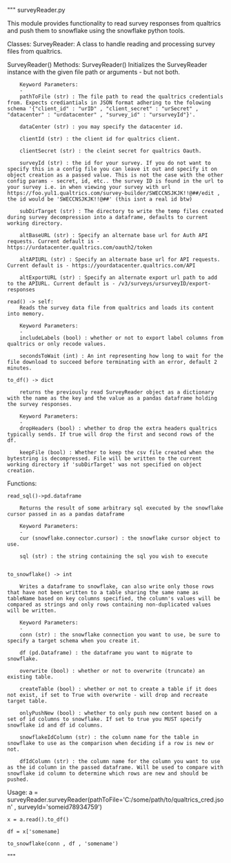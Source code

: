 """
surveyReader.py

This module provides functionality to read survey responses from qualtrics and push them to snowflake using the snowflake python tools.

Classes:
    SurveyReader:
        A class to handle reading and processing survey files from qualtrics.

SurveyReader() Methods:
    SurveyReader()
        Initializes the SurveyReader instance with the given file path or arguments - but not both.

        Keyword Parameters:
        -
        pathToFile (str) : The file path to read the qualtrics credentials from. Expects crediantials in JSON format adhering to the folowing schema '{"client_id" : "urID" , "client_secret" : "urSecret" , "datacenter" : "urdatacenter" , "survey_id" : "ursurveyId"}'.
        
        dataCenter (str) : you may specify the datacenter id.
        
        clientId (str) : the client id for qualtrics client.
        
        clientSecret (str) : the cleint secret for qualtrics Oauth.
        
        surveyId (str) : the id for your survey. If you do not want to specify this in a config file you can leave it out and specify it on object creation as a passed value. This is not the case with the other config params - secret, id, etc.. the survey ID is found in the url to your survey i.e. in when viewing your survey with url https://foo.yul1.qualtrics.com/survey-builder/SWECCNSJKJK!!@##/edit , the id would be 'SWECCNSJKJK!!@##' (this isnt a real id btw)
        
        subDirTarget (str) : The directory to write the temp files created during survey decompression into a dataframe, defaults to current working directory.
        
        altBaseURL (str) : Specify an alternate base url for Auth API requests. Current default is - https://urdatacenter.qualtrics.com/oauth2/token

        altAPIURL (str) : Specify an alternate base url for API requests. Current default is - https://yourdatacenter.qualtrics.com/API

        altExportURL (str) : Specify an alternate export url path to add to the APIURL. Current default is - /v3/surveys/ursurveyID/export-responses

    read() -> self:
        Reads the survey data file from qualtrics and loads its content into memory.

        Keyword Parameters:
        -
        includeLabels (bool) : whether or not to export label columns from qualtrics or only recode values.
        
        secondsToWait (int) : An int representing how long to wait for the file download to succeed before terminating with an error, default 2 minutes.

    to_df() -> dict

        returns the previously read SurveyReader object as a dictionary with the name as the key and the value as a pandas dataframe holding the survey responses.

        Keyword Parameters:
        -
        dropHeaders (bool) : whether to drop the extra headers qualtrics typically sends. If true will drop the first and second rows of the df.
        
        keepFile (bool) : Whether to keep the csv file created when the bytestring is decompressed. File will be written to the current working directory if 'subDirTarget' was not specified on object creation.


Functions:

    read_sql()->pd.dataframe

        Returns the result of some arbitrary sql executed by the snowflake cursor passed in as a pandas dataframe

        Keyword Parameters:
        -
        cur (snowflake.connector.cursor) : the snowflake cursor object to use.
        
        sql (str) : the string containing the sql you wish to execute


    to_snowflake() -> int

        Writes a dataframe to snowflake, can also write only those rows that have not been written to a table sharing the same name as tableName based on key columns specified, the column's values will be compared as strings and only rows containing non-duplicated values will be written.

        Keyword Parameters:
        -
        conn (str) : the snowflake connection you want to use, be sure to specify a target schema when you create it.

        df (pd.Dataframe) : the dataframe you want to migrate to snowflake.

        overwrite (bool) : whether or not to overwrite (truncate) an existing table.

        createTable (bool) : whether or not to create a table if it does not exist, if set to True with overwrite - will drop and recreate target table.

        onlyPushNew (bool) : whether to only push new content based on a set of id columns to snowflake. If set to true you MUST specify snowflake id and df id columns.

        snowflakeIdColumn (str) : the column name for the table in snowflake to use as the comparison when deciding if a row is new or not.

        dfIdColumn (str) : the column name for the column you want to use as the id column in the passed dataframe. Will be used to compare with snowflake id column to determine which rows are new and should be pushed.


Usage:
    a = surveyReader.surveyReader(pathToFile='C:/some/path/to/qualtrics_cred.json' , surveyId='someid78934759')

    x = a.read().to_df()

    df = x['somename]

    to_snowflake(conn , df , 'somename')
"""